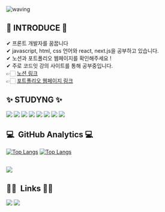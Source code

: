 
![waving](https://capsule-render.vercel.app/api?type=waving&height=200&text=Hi%20There!&fontAlign=70&fontAlignY=40&color=gradient)
## 👋 INTRODUCE 👋 
✔ 프론트 개발자를 꿈꿉니다
<br/>✔ javascript, html, css 언어와 react, next.js을 공부하고 있습니다. 
<br/>✔ 노션과 포트폴리오 웹페이지를 확인해주세요 !
<br/>✔ 주로 코드잇 강의 사이트를 통해 공부중입니다.
<br/> 👉🏻 <a href="https://absorbed-forest-da0.notion.site/4410a31d2ca647779c154c15adcec7b5"> 노션 링크 </a>
<br/> 👉🏻  <a href="https://heejung0413.github.io/web-porfolio-1/"> 포트폴리오 웹페이지 링크 </a>
<br/>

## ✨ STUDYNG ✨
<div>
	<img src="https://img.shields.io/badge/Javascript-007396?style=flat&logo=Java&logoColor=white" />
	<img src="https://img.shields.io/badge/HTML5-E34F26?style=flat&logo=HTML5&logoColor=white" />
	<img src="https://img.shields.io/badge/CSS3-1572B6?style=flat&logo=CSS3&logoColor=white" />
	<img src="https://img.shields.io/badge/React-61DAFB?style=flat&logo=React&logoColor=white"/>
	 <img src="https://img.shields.io/badge/Next.js-000000?style=flat&logo=Next.js&logoColor=white"/>
  	<img src="https://img.shields.io/badge/python-3776AB?style=flat&logo=Python&logoColor=white"/>
  	<img src="https://img.shields.io/badge/ORACLE-F80000?style=flat&logo=Oracle&logoColor=white"/>
	<img src="https://img.shields.io/badge/Github-181717?style=flat&logo=GitHub&logoColor=white"/>
<br/>


## 💻 &nbsp;GitHub Analytics 💻

[![Top Langs](https://github-readme-stats.vercel.app/api/top-langs/?username=heejung0413&layout=compact&theme=algolia)](https://github.com/heejung0413/github-readme-stats)
[![Top Langs](https://github-readme-stats.vercel.app/api/top-langs/?username=heejung0413&langs_count=8)](https://github.com/heejung0413/github-readme-stats)

<br/>

<img src="http://mazandi.herokuapp.com/api?handle={heejung0413}&theme=warm"/>

## 🤝🏻 &nbsp;Links 🤝🏻
<a href="https://blog.naver.com/acb4287"><img src="https://img.shields.io/badge/-Velog-96f2d7?style=flat&logo=Velog&logoColor=white"/></a>
<a href="acb4287@naver.com"><img src="https://img.shields.io/badge/-acb4287@naver.com-D14836?style=flat&logo=naver.com&logoColor=white"/></a>
